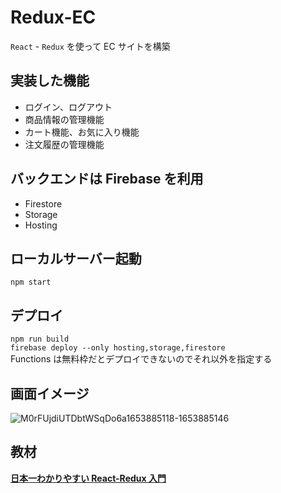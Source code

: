 # Redux-EC

`React` - `Redux` を使って EC サイトを構築

## 実装した機能

- ログイン、ログアウト
- 商品情報の管理機能
- カート機能、お気に入り機能
- 注文履歴の管理機能

## バックエンドは Firebase を利用

- Firestore
- Storage
- Hosting

## ローカルサーバー起動

`npm start`

## デプロイ

`npm run build`  
`firebase deploy --only hosting,storage,firestore`  
Functions は無料枠だとデプロイできないのでそれ以外を指定する

## 画面イメージ

![M0rFUjdiUTDbtWSqDo6a1653885118-1653885146](https://user-images.githubusercontent.com/46856574/170917773-c40a0940-3bf5-4934-b587-d19be2ff4130.gif)

## 教材

**[日本一わかりやすい React-Redux 入門](https://www.youtube.com/playlist?list=PLX8Rsrpnn3IWavNOj3n4Vypzwb3q1RXhr)**
